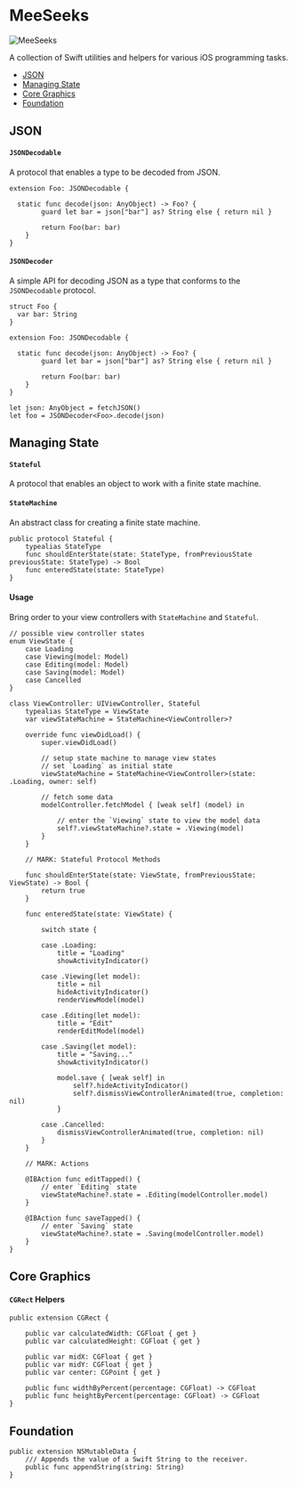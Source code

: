 # MeeSeeks

![MeeSeeks](https://raw.github.com/angelodipaolo/MeeSeeks/master/logo.png)

A collection of Swift utilities and helpers for various iOS programming tasks.

- [JSON](#json)
- [Managing State](#managing-state)
- [Core Graphics](#core-graphics)
- [Foundation](#foundation)

## JSON

#### `JSONDecodable`

A protocol that enables a type to be decoded from JSON.

```
extension Foo: JSONDecodable {

  static func decode(json: AnyObject) -> Foo? {
        guard let bar = json["bar"] as? String else { return nil }
        
        return Foo(bar: bar)
    }
}
```

#### `JSONDecoder`

A simple API for decoding JSON as a type that conforms to the `JSONDecodable` protocol.

```
struct Foo {
  var bar: String
}

extension Foo: JSONDecodable {

  static func decode(json: AnyObject) -> Foo? {
        guard let bar = json["bar"] as? String else { return nil }
        
        return Foo(bar: bar)
    }
}

let json: AnyObject = fetchJSON()
let foo = JSONDecoder<Foo>.decode(json)

```

## Managing State

#### `Stateful`

A protocol that enables an object to work with a finite state machine.


#### `StateMachine`

An abstract class for creating a finite state machine.

```
public protocol Stateful {
    typealias StateType
    func shouldEnterState(state: StateType, fromPreviousState previousState: StateType) -> Bool
    func enteredState(state: StateType)
}
```

#### Usage

Bring order to your view controllers with `StateMachine` and `Stateful`.

```
// possible view controller states
enum ViewState {
    case Loading
    case Viewing(model: Model)
    case Editing(model: Model)
    case Saving(model: Model)
    case Cancelled
}

class ViewController: UIViewController, Stateful
    typealias StateType = ViewState
    var viewStateMachine = StateMachine<ViewController>?

    override func viewDidLoad() {
        super.viewDidLoad()

        // setup state machine to manage view states
        // set `Loading` as initial state
        viewStateMachine = StateMachine<ViewController>(state: .Loading, owner: self)

        // fetch some data
        modelController.fetchModel { [weak self] (model) in
            
            // enter the `Viewing` state to view the model data
            self?.viewStateMachine?.state = .Viewing(model)
        }
    }

    // MARK: Stateful Protocol Methods

    func shouldEnterState(state: ViewState, fromPreviousState: ViewState) -> Bool {
        return true
    }

    func enteredState(state: ViewState) {
        
        switch state {

        case .Loading:
            title = "Loading"
            showActivityIndicator()

        case .Viewing(let model):
            title = nil
            hideActivityIndicator()
            renderViewModel(model)

        case .Editing(let model):
            title = "Edit"
            renderEditModel(model)
            
        case .Saving(let model):
            title = "Saving..."
            showActivityIndicator()

            model.save { [weak self] in
                self?.hideActivityIndicator()
                self?.dismissViewControllerAnimated(true, completion: nil)
            }
            
        case .Cancelled:
            dismissViewControllerAnimated(true, completion: nil)
        }
    }

    // MARK: Actions

    @IBAction func editTapped() {
        // enter `Editing` state
        viewStateMachine?.state = .Editing(modelController.model)
    }

    @IBAction func saveTapped() {
        // enter `Saving` state
        viewStateMachine?.state = .Saving(modelController.model)
    }
}
```

## Core Graphics

#### `CGRect` Helpers

```
public extension CGRect {

    public var calculatedWidth: CGFloat { get }
    public var calculatedHeight: CGFloat { get }

    public var midX: CGFloat { get }
    public var midY: CGFloat { get }
    public var center: CGPoint { get }

    public func widthByPercent(percentage: CGFloat) -> CGFloat
    public func heightByPercent(percentage: CGFloat) -> CGFloat
}
```

## Foundation

```
public extension NSMutableData {
    /// Appends the value of a Swift String to the receiver.
    public func appendString(string: String)
}
```
